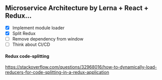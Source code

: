 ## Microservice Architecture by Lerna + React + Redux...

- [X] Implement module loader
- [X] Split Redux
- [ ] Remove dependency from window
- [ ] Think about CI/CD 

#### Redux code-splitting
https://stackoverflow.com/questions/32968016/how-to-dynamically-load-reducers-for-code-splitting-in-a-redux-application
